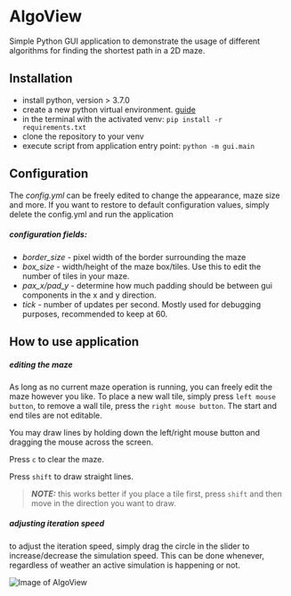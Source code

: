 # AlgoView
Simple Python GUI application to demonstrate the usage of different algorithms for finding the shortest path in a 2D maze.

## Installation
* install python, version > 3.7.0
* create a new python virtual environment. [guide](https://uoa-eresearch.github.io/eresearch-cookbook/recipe/2014/11/26/python-virtual-env/) 
* in the terminal with the activated venv: `pip install -r requirements.txt`
* clone the repository to your venv
* execute script from application entry point: `python -m gui.main`

## Configuration
The _config.yml_ can be freely edited to change the appearance, maze size and more. If you want to restore to default configuration values, simply delete the config.yml and run the application
##### configuration fields:
* _border_size_ - pixel width of the border surrounding the maze
* _box_size_ - width/height of the maze box/tiles. Use this to edit the number of tiles in your maze.
* _pax_x/pad_y_ - determine how much padding should be between gui components in the x and y direction.
* _tick_ - number of updates per second. Mostly used for debugging purposes, recommended to keep at 60.

## How to use application
##### editing the maze
As long as no current maze operation is running, you can freely edit the maze however you like. To place a new wall
tile, simply press `left mouse button`, to remove a wall tile, press the `right mouse button`. The start and end tiles 
are not editable.

You may draw lines by holding down the left/right mouse button and dragging the mouse across the screen.

Press `c` to clear the maze.

Press `shift` to draw straight lines.  
> **_NOTE:_** this works better if you place a tile first, press `shift` and then move
in the direction you want to draw.

##### adjusting iteration speed
to adjust the iteration speed, simply drag the circle in the slider to increase/decrease the simulation speed. This can 
be done whenever, regardless of weather an active simulation is happening or not.

![Image of AlgoView](https://user-images.githubusercontent.com/55985032/101630297-0198f580-3a23-11eb-95e1-f8c7534fad09.PNG)
